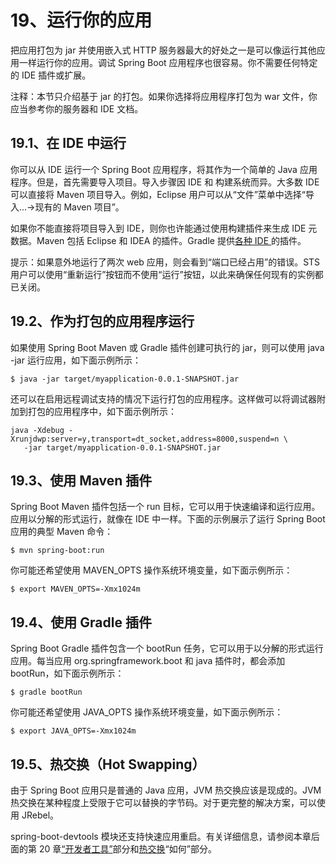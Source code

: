 # 19、运行你的应用

把应用打包为 jar 并使用嵌入式 HTTP 服务器最大的好处之一是可以像运行其他应用一样运行你的应用。调试 Spring Boot 应用程序也很容易。你不需要任何特定的 IDE 插件或扩展。

注释：本节只介绍基于 jar 的打包。如果你选择将应用程序打包为 war 文件，你应当参考你的服务器和 IDE 文档。

## 19.1、在 IDE 中运行

你可以从 IDE 运行一个 Spring Boot 应用程序，将其作为一个简单的 Java 应用程序。但是，首先需要导入项目。导入步骤因 IDE 和 构建系统而异。大多数 IDE 可以直接将 Maven 项目导入。例如，Eclipse 用户可以从“文件”菜单中选择“导入...->现有的 Maven 项目”。

如果你不能直接将项目导入到 IDE，则你也许能通过使用构建插件来生成 IDE 元数据。Maven 包括 Eclipse 和 IDEA 的插件。Gradle 提供[各种 IDE ](https://docs.gradle.org/current/userguide/userguide.html)的插件。

提示：如果意外地运行了两次 web 应用，则会看到“端口已经占用”的错误。STS 用户可以使用“重新运行”按钮而不使用“运行”按钮，以此来确保任何现有的实例都已关闭。

## 19.2、作为打包的应用程序运行

如果使用 Spring Boot Maven 或 Gradle 插件创建可执行的 jar，则可以使用 java -jar 运行应用，如下面示例所示：

```
$ java -jar target/myapplication-0.0.1-SNAPSHOT.jar
```

还可以在启用远程调试支持的情况下运行打包的应用程序。这样做可以将调试器附加到打包的应用程序中，如下面示例所示：

```
java -Xdebug -Xrunjdwp:server=y,transport=dt_socket,address=8000,suspend=n \
   -jar target/myapplication-0.0.1-SNAPSHOT.jar
```

## 19.3、使用 Maven 插件

Spring Boot Maven 插件包括一个 run 目标，它可以用于快速编译和运行应用。应用以分解的形式运行，就像在 IDE 中一样。下面的示例展示了运行 Spring Boot 应用的典型 Maven 命令：

```
$ mvn spring-boot:run
```

你可能还希望使用 MAVEN_OPTS 操作系统环境变量，如下面示例所示：

```
$ export MAVEN_OPTS=-Xmx1024m
```

## 19.4、使用 Gradle 插件

Spring Boot Gradle 插件包含一个 bootRun 任务，它可以用于以分解的形式运行应用。每当应用 org.springframework.boot 和 java 插件时，都会添加 bootRun，如下面示例所示：

```
$ gradle bootRun
```

你可能还希望使用 JAVA_OPTS 操作系统环境变量，如下面示例所示：

```
$ export JAVA_OPTS=-Xmx1024m
```

## 19.5、热交换（Hot Swapping）

由于 Spring Boot 应用只是普通的 Java 应用，JVM 热交换应该是现成的。JVM 热交换在某种程度上受限于它可以替换的字节码。对于更完整的解决方案，可以使用 JRebel。

spring-boot-devtools 模块还支持快速应用重启。有关详细信息，请参阅本章后面的第 20 章[“开发者工具”](https://docs.spring.io/spring-boot/docs/2.3.12.RELEASE/reference/html/using-spring-boot.html#using-boot-devtools)部分和[热交换](https://docs.spring.io/spring-boot/docs/2.3.12.RELEASE/reference/html/howto.html#howto-hotswapping)“如何”部分。
